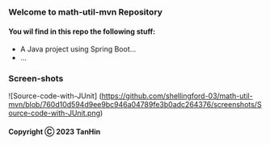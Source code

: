 ### Welcome to math-util-mvn Repository

#### You wil find in this repo the following stuff:

* A Java project using Spring Boot...
* ...



### Screen-shots
![Source-code-with-JUnit] (https://github.com/shellingford-03/math-util-mvn/blob/760d10d594d9ee9bc946a04789fe3b0adc264376/screenshots/Source-code-with-JUnit.png)
#### Copyright Ⓒ 2023 TanHin 
